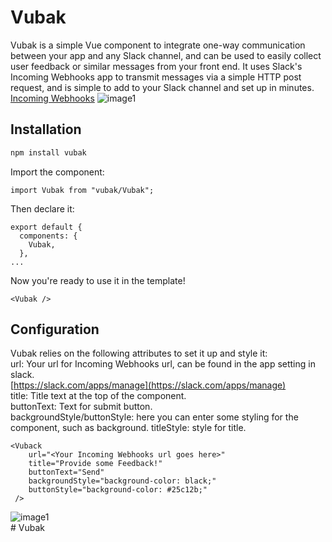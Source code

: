 # Vubak
Vubak is a simple Vue component to integrate one-way communication between your app and any Slack channel, and can be used to easily collect user feedback or similar messages from your front end.
It uses Slack's Incoming Webhooks app to transmit messages via a simple HTTP post request, and is simple to add to your Slack channel and set up in minutes. <br />
[Incoming Webhooks](https://api.slack.com/messaging/webhooks)
 ![image1](.images/image1.jpg)<br />

## Installation
```bash
npm install vubak
```
Import the component: 
```
import Vubak from "vubak/Vubak";
```
Then declare it:
```
export default {
  components: {
    Vubak,
  },
...
```
Now you're ready to use it in the template!
```
<Vubak />
```
## Configuration
Vubak relies on the following attributes to set it up and style it: <br />
url: Your url for Incoming Webhooks url, can be found in the app setting in slack. <br />
[https://slack.com/apps/manage](https://slack.com/apps/manage) <br />
title: Title text at the top of the component. <br />
buttonText: Text for submit button. <br />
backgroundStyle/buttonStyle: here you can enter some styling for the component, such as background. 
titleStyle: style for title. <br />
```
<Vuback 
    url="<Your Incoming Webhooks url goes here>" 
    title="Provide some Feedback!" 
    buttonText="Send" 
    backgroundStyle="background-color: black;" 
    buttonStyle="background-color: #25c12b;" 
 />
```
 ![image1](.images/image2.jpg)<br /># Vubak
